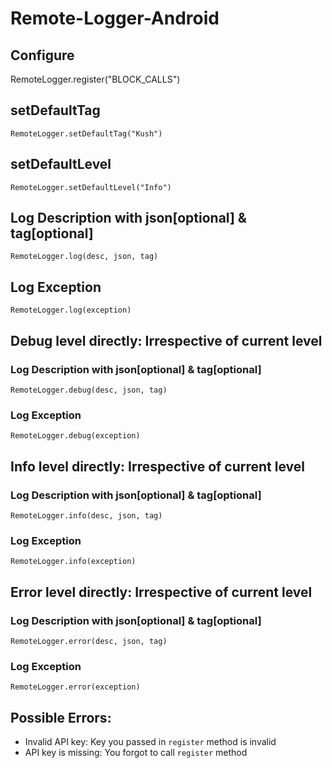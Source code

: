 # Remote-Logger-Android

## Configure
RemoteLogger.register("BLOCK_CALLS")

## setDefaultTag
`RemoteLogger.setDefaultTag("Kush")`

## setDefaultLevel
`RemoteLogger.setDefaultLevel("Info")`

## Log Description with json[optional] & tag[optional]
`RemoteLogger.log(desc, json, tag)`

## Log Exception
`RemoteLogger.log(exception)`

## Debug level directly: Irrespective of current level
### Log Description  with json[optional] & tag[optional] 
`RemoteLogger.debug(desc, json, tag)`

### Log Exception
`RemoteLogger.debug(exception)`

## Info level directly: Irrespective of current level
### Log Description with json[optional] & tag[optional]
`RemoteLogger.info(desc, json, tag)`

### Log Exception
`RemoteLogger.info(exception)`

## Error level directly: Irrespective of current level
### Log Description with json[optional] & tag[optional]
`RemoteLogger.error(desc, json, tag)`

### Log Exception
`RemoteLogger.error(exception)`


## Possible Errors:
* Invalid API key: Key you passed in `register` method is invalid
* API key is missing: You forgot to call `register` method
